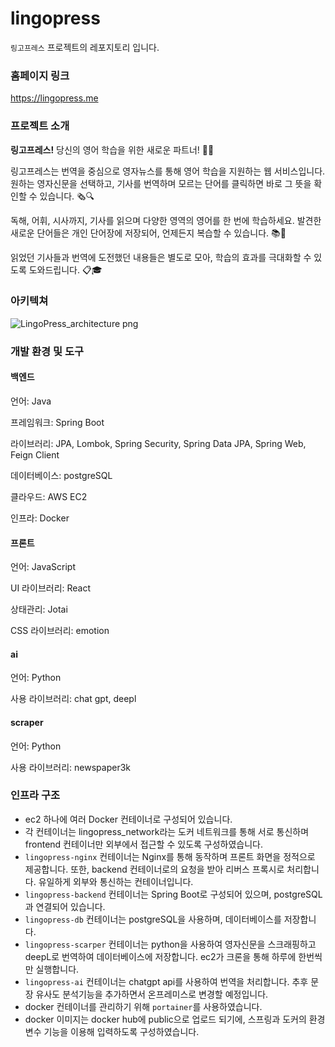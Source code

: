 # lingopress

`링고프레스` 프로젝트의 레포지토리 입니다.

### 홈페이지 링크

https://lingopress.me

### 프로젝트 소개

**링고프레스!** 당신의 영어 학습을 위한 새로운 파트너! 📘✨

링고프레스는 번역을 중심으로 영자뉴스를 통해 영어 학습을 지원하는 웹 서비스입니다. 원하는 영자신문을 선택하고, 기사를 번역하며 모르는 단어를 클릭하면 바로 그 뜻을 확인할 수
있습니다. 🗞️🔍

독해, 어휘, 시사까지, 기사를 읽으며 다양한 영역의 영어를 한 번에 학습하세요. 발견한 새로운 단어들은 개인 단어장에 저장되어, 언제든지 복습할 수 있습니다. 📚💼

읽었던 기사들과 번역에 도전했던 내용들은 별도로 모아, 학습의 효과를 극대화할 수 있도록 도와드립니다. 📋🎓

### 아키텍쳐

![LingoPress_architecture png](https://github.com/user-attachments/assets/75525aed-5037-48ee-9e4e-02fa5c9384d2)

### 개발 환경 및 도구

#### 백엔드

언어: Java

프레임워크: Spring Boot

라이브러리: JPA, Lombok, Spring Security, Spring Data JPA, Spring Web, Feign Client

데이터베이스: postgreSQL

클라우드: AWS EC2

인프라: Docker

#### 프론트

언어: JavaScript

UI 라이브러리: React

상태관리: Jotai

CSS 라이브러리: emotion

#### ai

언어: Python

사용 라이브러리: chat gpt, deepl

#### scraper

언어: Python

사용 라이브러리: newspaper3k

### 인프라 구조

- ec2 하나에 여러 Docker 컨테이너로 구성되어 있습니다.
- 각 컨테이너는 lingopress_network라는 도커 네트워크를 통해 서로 통신하며 frontend 컨테이너만 외부에서 접근할 수 있도록 구성하였습니다.
- `lingopress-nginx` 컨테이너는 Nginx를 통해 동작하며 프론트 화면을 정적으로 제공합니다. 또한, backend 컨테이너로의 요청을 받아 리버스 프록시로
  처리합니다. 유일하게 외부와 통신하는 컨테이너입니다.
- `lingopress-backend` 컨테이너는 Spring Boot로 구성되어 있으며, postgreSQL과 연결되어 있습니다.
- `lingopress-db` 컨테이너는 postgreSQL을 사용하며, 데이터베이스를 저장합니다.
- `lingopress-scarper` 컨테이너는 python을 사용하여 영자신문을 스크래핑하고 deepL로 번역하여 데이터베이스에 저장합니다. ec2가 크론을 통해 하루에
  한번씩만 실행합니다.
- `lingopress-ai` 컨테이너는 chatgpt api를 사용하여 번역을 처리합니다. 추후 문장 유사도 분석기능을 추가하면서 온프레미스로 변경할 예정입니다.
- docker 컨테이너를 관리하기 위해 `portainer`를 사용하였습니다.
- docker 이미지는 docker hub에 public으로 업로드 되기에, 스프링과 도커의 환경변수 기능을 이용해 입력하도록 구성하였습니다. 
